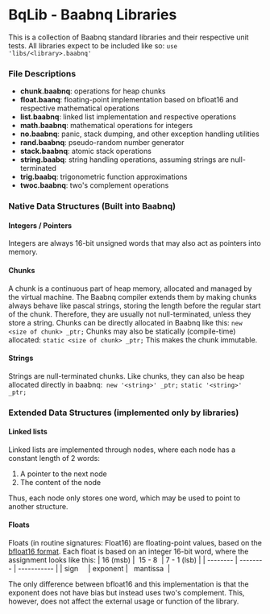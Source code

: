
# BqLib - Baabnq Libraries

This is a collection of Baabnq standard libraries and their respective unit tests.
All libraries expect to be included like so: ```use 'libs/<library>.baabnq'```
### File Descriptions

- **chunk.baabnq**: operations for heap chunks
- **float.baanq**: floating-point implementation based on bfloat16 and respective mathematical operations
- **list.baabnq**: linked list implementation and respective operations
- **math.baabnq**: mathematical operations for integers
- **no.baabnq**: panic, stack dumping, and other exception handling utilities
- **rand.baabnq**: pseudo-random number generator
- **stack.baabnq**: atomic stack operations
- **string.baabq**: string handling operations, assuming strings are null-terminated
- **trig.baabq**: trigonometric function approximations
- **twoc.baabnq**: two's complement operations

### Native Data Structures (Built into Baabnq)
#### Integers / Pointers
Integers are always 16-bit unsigned words that may also act as pointers into memory.
#### Chunks
A chunk is a continuous part of heap memory, allocated and managed by the virtual machine. The Baabnq compiler extends them by making chunks always behave like pascal strings, storing the length before the regular start of the chunk. Therefore, they are usually not null-terminated, unless they store a string. Chunks can be directly allocated in Baabnq like this:
```new <size of chunk> _ptr;```
Chunks may also be statically (compile-time) allocated:
```static <size of chunk> _ptr;```
This makes the chunk immutable.
#### Strings
Strings are null-terminated chunks. Like chunks, they can also be heap allocated directly in baabnq: 
```new '<string>' _ptr;```
```static '<string>' _ptr;```
### Extended Data Structures (implemented only by libraries)
#### Linked lists
Linked lists are implemented through nodes, where each node has a constant length of 2 words:
1. A pointer to the next node
2. The content of the node

Thus, each node only stores one word, which may be used to point to another structure.
#### Floats
Floats (in routine signatures: Float16) are floating-point values, based on the [bfloat16 format](https://en.wikipedia.org/wiki/Bfloat16_floating-point_format). Each float is based on an integer 16-bit word, where the assignment looks like this:
| 16 (msb) |  15 - 8  | 7 - 1 (lsb) |
| -------- | -------- | ----------- |
| sign     | exponent |   mantissa  |

The only difference between bfloat16 and this implementation is that the exponent does not have bias but instead uses two's complement. This, however, does not affect the external usage or function of the library.